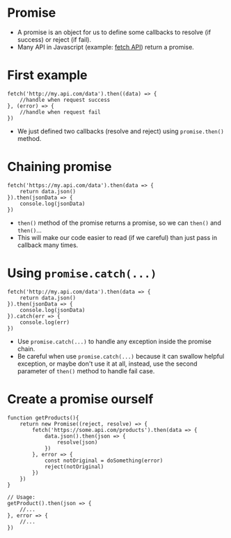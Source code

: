 # Promise

* A promise is an object for us to define some callbacks to resolve (if success) or reject (if fail).
* Many API in Javascript (example: [fetch API](https://github.com/github/fetch)) return a promise.

# First example
````
fetch('http://my.api.com/data').then((data) => {
    //handle when request success
}, (error) => {
    //handle when request fail
})
````
* We just defined two callbacks (resolve and reject) using `promise.then()` method.

# Chaining promise
````
fetch('https://my.api.com/data').then(data => {
    return data.json()
}).then(jsonData => {
    console.log(jsonData)
})
````
* `then()` method of the promise returns a promise, so we can `then()` and `then()`...
* This will make our code easier to read (if we careful) than just pass in callback many times.

# Using `promise.catch(...)`
````
fetch('http://my.api.com/data').then(data => {
    return data.json()
}).then(jsonData => {
    console.log(jsonData)
}).catch(err => {
    console.log(err)
})
````
* Use `promise.catch(...)` to handle any exception inside the promise chain.
* Be careful when use `promise.catch(...)` because it can swallow helpful exception, or maybe don't use it at all, instead, use the second parameter of `then()` method to handle fail case.

# Create a promise ourself
````
function getProducts(){
    return new Promise((reject, resolve) => {
        fetch('https://some.api.com/products').then(data => {
            data.json().then(json => {
                resolve(json)
            })
        }, error => {
            const notOriginal = doSomething(error)
            reject(notOriginal)
        })
    })
}

// Usage:
getProduct().then(json => {
    //...
}, error => {
    //...
})
````






